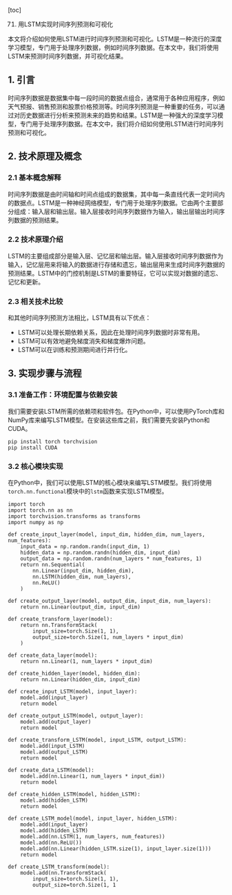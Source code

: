 
[toc]                    
                
                
71. 用LSTM实现时间序列预测和可视化

本文将介绍如何使用LSTM进行时间序列预测和可视化。LSTM是一种流行的深度学习模型，专门用于处理序列数据，例如时间序列数据。在本文中，我们将使用LSTM来预测时间序列数据，并可视化结果。

## 1. 引言

时间序列数据是数据集中每一段时间的数据点组合，通常用于各种应用程序，例如天气预报、销售预测和股票价格预测等。时间序列预测是一种重要的任务，可以通过对历史数据进行分析来预测未来的趋势和结果。LSTM是一种强大的深度学习模型，专门用于处理序列数据。在本文中，我们将介绍如何使用LSTM进行时间序列预测和可视化。

## 2. 技术原理及概念

### 2.1 基本概念解释

时间序列数据是由时间轴和时间点组成的数据集，其中每一条直线代表一定时间内的数据点。LSTM是一种神经网络模型，专门用于处理序列数据。它由两个主要部分组成：输入层和输出层。输入层接收时间序列数据作为输入，输出层输出时间序列数据的预测结果。

### 2.2 技术原理介绍

LSTM的主要组成部分是输入层、记忆层和输出层。输入层接收时间序列数据作为输入，记忆层用来将输入的数据进行存储和遗忘，输出层用来生成时间序列数据的预测结果。LSTM中的门控机制是LSTM的重要特征，它可以实现对数据的遗忘、记忆和更新。

### 2.3 相关技术比较

和其他时间序列预测方法相比，LSTM具有以下优点：

- LSTM可以处理长期依赖关系，因此在处理时间序列数据时非常有用。
- LSTM可以有效地避免梯度消失和梯度爆炸问题。
- LSTM可以在训练和预测期间进行并行化。

## 3. 实现步骤与流程

### 3.1 准备工作：环境配置与依赖安装

我们需要安装LSTM所需的依赖项和软件包。在Python中，可以使用PyTorch库和NumPy库来编写LSTM模型。在安装这些库之前，我们需要先安装Python和CUDA。

```
pip install torch torchvision
pip install CUDA
```

### 3.2 核心模块实现

在Python中，我们可以使用LSTM的核心模块来编写LSTM模型。我们将使用`torch.nn.functional`模块中的`lstm`函数来实现LSTM模型。

```
import torch
import torch.nn as nn
import torchvision.transforms as transforms
import numpy as np

def create_input_layer(model, input_dim, hidden_dim, num_layers, num_features):
    input_data = np.random.randn(input_dim, 1)
    hidden_data = np.random.randn(hidden_dim, input_dim)
    output_data = np.random.randn(num_layers * num_features, 1)
    return nn.Sequential(
        nn.Linear(input_dim, hidden_dim),
        nn.LSTM(hidden_dim, num_layers),
        nn.ReLU()
    )

def create_output_layer(model, output_dim, input_dim, num_layers):
    return nn.Linear(output_dim, input_dim)

def create_transform_layer(model):
    return nn.TransformStack(
        input_size=torch.Size(1, 1),
        output_size=torch.Size(1, num_layers * input_dim)
    )

def create_data_layer(model):
    return nn.Linear(1, num_layers * input_dim)

def create_hidden_layer(model, hidden_dim):
    return nn.Linear(hidden_dim, input_dim)

def create_input_LSTM(model, input_layer):
    model.add(input_layer)
    return model

def create_output_LSTM(model, output_layer):
    model.add(output_layer)
    return model

def create_transform_LSTM(model, input_LSTM, output_LSTM):
    model.add(input_LSTM)
    model.add(output_LSTM)
    return model

def create_data_LSTM(model):
    model.add(nn.Linear(1, num_layers * input_dim))
    return model

def create_hidden_LSTM(model, hidden_LSTM):
    model.add(hidden_LSTM)
    return model

def create_LSTM_model(model, input_layer, hidden_LSTM):
    model.add(input_layer)
    model.add(hidden_LSTM)
    model.add(nn.LSTM(1, num_layers, num_features))
    model.add(nn.ReLU())
    model.add(nn.Linear(hidden_LSTM.size(1), input_layer.size(1)))
    return model

def create_LSTM_transform(model):
    model.add(nn.TransformStack(
        input_size=torch.Size(1, 1),
        output_size=torch.Size(1, 1
```

